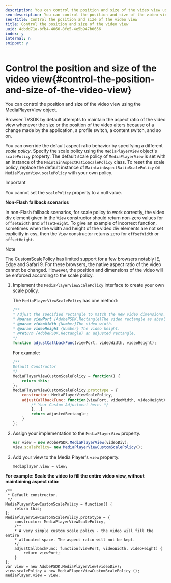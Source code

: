 ```yaml
---
description: You can control the position and size of the video view using the MediaPlayerView object.
seo-description: You can control the position and size of the video view using the MediaPlayerView object.
seo-title: Control the position and size of the video view
title: Control the position and size of the video view
uuid: 4cbdd71a-bfb4-4060-8fe5-4e5b947b0656
index: y
internal: n
snippet: y
---
```


# Control the position and size of the video view{#control-the-position-and-size-of-the-video-view}

You can control the position and size of the video view using the MediaPlayerView object.

Browser TVSDK by default attempts to maintain the aspect ratio of the video view whenever the size or the position of the video alters because of a change made by the application, a profile switch, a content switch, and so on.

You can override the default aspect ratio behavior by specifying a different *scale policy*. Specify the scale policy using the `MediaPlayerView` object's `scalePolicy` property. The default scale policy of `MediaPlayerView` is set with an instance of the `MaintainAspectRatioScalePolicy` class. To reset the scale policy, replace the default instance of `MaintainAspectRatioScalePolicy` on `MediaPlayerView.scalePolicy` with your own policy. 

>[!IMPORTANT]
>
>You cannot set the `scalePolicy` property to a null value.

**Non-Flash fallback scenarios**

In non-Flash fallback scenarios, for scale policy to work correctly, the video div element given in the `View` constructor should return non-zero values for `offsetWidth` and `offsetHeight`. To give an example of incorrect function, sometimes when the width and height of the video div elements are not set explicitly in css, then the `View` constructor returns zero for `offsetWidth` or `offsetHeight`.

>[!NOTE]
>
>The CustomScalePolicy has limited support for a few browsers notably IE, Edge and Safari 9. For these browsers, the native aspect ratio of the video cannot be changed. However, the position and dimensions of the video will be enforced according to the scale policy.

1. Implement the `MediaPlayerViewScalePolicy` interface to create your own scale policy.

   The `MediaPlayerViewScalePolicy` has one method: 

   ```js
   /** 
   * Adjust the specified rectangle to match the new video dimensions. 
   * @param viewPort {AdobePSDK.Rectangle}The video rectangle as absolute position. 
   * @param videoWidth {Number}The video width. 
   * @param videoHeight {Number} The video height. 
   * @return {AdobePSDK.Rectangle} an adjusted rectangle. 
   */ 
   function adjustCallbackFunc(viewPort, videoWidth, videoHeight);
   ```

   For example: 

   ```js
   /** 
   Default Constructor 
   */ 
   MediaPlayerViewCustomScalePolicy = function() { 
       return this; 
   }; 
   MediaPlayerViewCustomScalePolicy.prototype = { 
       constructor: MediaPlayerViewScalePolicy, 
       adjustCallbackFunc: function(viewPort, videoWidth, videoHeight) { 
           /* Your Custom Adjustment here. */ 
           [...] 
           return adjustedRectangle; 
       } 
   };
   ```

1. Assign your implementation to the `MediaPlayerView` property.

   ```js
   var view = new AdobePSDK.MediaPlayerView(videoDiv); 
   view.scalePolicy= new MediaPlayerViewCustomScalePolicy();
   ```

1. Add your view to the Media Player's `view` property.

   ```
   mediaplayer.view = view;
   ```

<a id="example_ABCD79AE29DB4A668F9A8B729FE44AF9"></a>

**For example: Scale the video to fill the entire video view, without maintaining aspect ratio:** 

```
/** 
 * Default constructor. 
 */ 
MediaPlayerViewCustomScalePolicy = function() { 
    return this; 
}; 
MediaPlayerViewCustomScalePolicy.prototype = { 
    constructor: MediaPlayerViewScalePolicy, 
    /** 
    * A very simple custom scale policy - the video will fill the entire 
    * allocated space. The aspect ratio will not be kept. 
    */ 
    adjustCallbackFunc: function(viewPort, videoWidth, videoHeight) { 
        return viewPort; 
    } 
}; 
var view = new AdobePSDK.MediaPlayerView(videoDiv); 
view.scalePolicy = new MediaPlayerViewCustomScalePolicy (); 
mediaPlayer.view = view;
```

